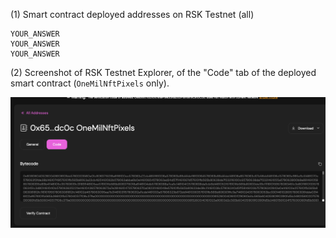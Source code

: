 (1)
Smart contract deployed addresses on RSK Testnet (all)

```text
YOUR_ANSWER
YOUR_ANSWER
YOUR_ANSWER
```

(2)
Screenshot of RSK Testnet Explorer, of the "Code" tab of the deployed smart contract (`OneMilNftPixels` only).

![](./screenshot-explorer.png)
